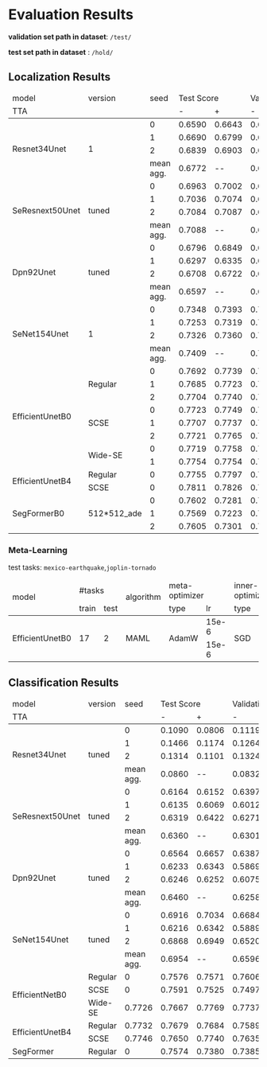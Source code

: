 # Evaluation Results

**validation set path in dataset**: `/test/`

**test set path in dataset** : `/hold/`

## Localization Results

<table>
<thead>
    <tr>
        <td>model</td>
        <td>version</td>
        <td>seed</td>
        <td colspan="2">Test Score</td>
        <td colspan="2">Validation Score</td>
    </tr>
    <tr>
        <td colspan="3"> TTA </td>
        <td> - </td>
        <td> + </td>
        <td> - </td>
        <td> + </td>
    </tr>
</thead>
<tbody>
    <tr>
        <td rowspan="4">Resnet34Unet</td>
        <td rowspan="4">1</td>
        <td>0</td>
        <td>0.6590</td>
        <td>0.6643</td>
        <td>0.6542</td>
        <td>0.6590</td>
    </tr>
    <tr>
        <td>1</td>
        <td>0.6690</td>
        <td>0.6799</td>
        <td>0.6664</td>
        <td>0.6768</td>
    </tr>
    <tr>
        <td>2</td>
        <td>0.6839</td>
        <td>0.6903</td>
        <td>0.6812</td>
        <td>0.6858</td>
    </tr>
    <tr>
        <td> mean agg.</td>
        <td>0.6772</td>
        <td>--</td>
        <td>0.6720</td>
        <td>--</td>
    </tr>
    <tr>
        <td rowspan="4">SeResnext50Unet</td>
        <td rowspan="4">tuned</td>
        <td>0</td>
        <td>0.6963</td>
        <td>0.7002</td>
        <td>0.6957</td>
        <td>0.6967</td>
    </tr>
    <tr>
        <td>1</td>
        <td>0.7036</td>
        <td>0.7074</td>
        <td>0.6916</td>
        <td>0.6971</td>
    </tr>
    <tr>
        <td>2</td>
        <td>0.7084</td>
        <td>0.7087</td>
        <td>0.6981</td>
        <td>0.7027</td>
    </tr>
    <tr>
        <td>mean agg.</td>
        <td>0.7088</td>
        <td>--</td>
        <td>0.6998</td>
        <td>--</td>
    </tr>
    <tr>
        <td rowspan="4">Dpn92Unet</td>
        <td rowspan="4">tuned</td>
        <td>0</td>
        <td>0.6796</td>
        <td>0.6849</td>
        <td>0.6776</td>
        <td>0.6830</td>
    </tr>
     <tr>
        <td>1</td>
        <td>0.6297</td>
        <td>0.6335</td>
        <td>0.6335</td>
        <td>0.6322</td>
    </tr>
    <tr>
        <td>2</td>
        <td>0.6708</td>
        <td>0.6722</td>
        <td>0.6662</td>
        <td>0.6714</td>
    </tr>
    <tr>
        <td>mean agg.</td>
        <td>0.6597</td>
        <td>--</td>
        <td>0.6637</td>
        <td>--</td>
    </tr>
    <tr>
        <td rowspan="4">SeNet154Unet</td>
        <td rowspan="4">1</td>
        <td>0</td>
        <td>0.7348</td>
        <td>0.7393</td>
        <td>0.7261</td>
        <td>0.7302</td>
    </tr>
    <tr>
        <td>1</td>
        <td>0.7253</td>
        <td>0.7319</td>
        <td>0.7100</td>
        <td>0.7163</td>
    </tr>
    <tr>
        <td>2</td>
        <td>0.7326</td>
        <td>0.7360</td>
        <td>0.7217</td>
        <td>0.7252</td>
    </tr>
    <tr>
        <td>mean agg.</td>
        <td>0.7409</td>
        <td>--</td>
        <td>0.7264</td>
        <td>--</td>
    </tr>
    <tr>
        <td rowspan="8">EfficientUnetB0</td>
        <td rowspan="3">Regular</td>
        <td>0</td>
        <td>0.7692</td>
        <td>0.7739</td>
        <td>0.7634</td>
        <td>0.7666</td>
    </tr>
    <tr>
        <td>1</td>
        <td>0.7685</td>
        <td>0.7723</td>
        <td>0.7638</td>
        <td>0.7662</td>
    </tr>
    <tr>
        <td>2</td>
        <td>0.7704</td>
        <td>0.7740</td>
        <td>0.7625</td>
        <td>0.7666</td>
    </tr>
    <tr>
        <td rowspan="3">SCSE</td>
        <td>0</td>
        <td>0.7723</td>
        <td>0.7749</td>
        <td>0.7644</td>
        <td>0.7674</td>
    </tr>
    <tr>
        <td>1</td>
        <td>0.7707</td>
        <td>0.7737</td>
        <td>0.7628</td>
        <td>0.7682</td>
    </tr>
    <tr>
        <td>2</td>
        <td>0.7721</td>
        <td>0.7765</td>
        <td>0.7647</td>
        <td>0.7711</td>
    </tr>
    <tr>
        <td rowspan="2">Wide-SE</td>
        <td>0</td>
        <td>0.7719</td>
        <td>0.7758</td>
        <td>0.7662</td>
        <td>0.7700</td>
    </tr>
    <tr>
        <td>1</td>
        <td>0.7754</td>
        <td>0.7754</td>
        <td>0.7664</td>
        <td>0.7682</td>
    </tr>
    <tr>
        <td rowspan="2">EfficientUnetB4</td>
        <td>Regular</td>
        <td>0</td>
        <td>0.7755</td>
        <td>0.7797</td>
        <td>0.7702</td>
        <td>0.7724</td>
    </tr>
    <tr>
        <td>SCSE</td>
        <td>0</td>
        <td>0.7811</td>
        <td>0.7826</td>
        <td>0.7718</td>
        <td>0.7743</td>
    </tr>
    <tr>
        <td rowspan="3">SegFormerB0</td>
        <td rowspan="3">512*512_ade</td>
        <td>0</td>
        <td>0.7602</td>
        <td>0.7281</td>
        <td>0.7543</td>
        <td>0.7214</td>
    </tr>
    <tr>
        <td>1</td>
        <td>0.7569</td>
        <td>0.7223</td>
        <td>0.7533</td>
        <td>0.7189</td>
    </tr>
    <tr>
        <td>2</td>
        <td>0.7605</td>
        <td>0.7301</td>
        <td>0.7545</td>
        <td>0.7250</td>
    </tr>
</tbody>
</table>

### Meta-Learning

test tasks: `mexico-earthquake`,`joplin-tornado`

<table>
    <thead>
        <tr>
            <td rowspan="2">model</td>
            <td colspan="2">#tasks</td>
            <td rowspan="2">algorithm</td>
            <td colspan="2">meta-optimizer</td>
            <td colspan="2">inner-optimizer</td>
            <td colspan="2">shots</td>
            <td rowspan="2">localization score</td>
        </tr>
        <tr>
            <td>train</td>
            <td>test</td>
            <td>type</td>
            <td>lr</td>
            <td>type</td>
            <td>lr</td>
            <td>support</td>
            <td>query</td>
        </tr>
    </thead>
    <tbody>
        <tr>
            <td rowspan="2">EfficientUnetB0</td>
            <td rowspan="2">17</td>
            <td rowspan="2">2</td>
            <td rowspan="2">MAML</td>
            <td rowspan="2">AdamW</td>
            <td>15e-6</td>
            <td rowspan="2">SGD</td>
            <td>1e-4</td>
            <td>1</td>
            <td>2</td>
            <td>0.5372</td>
        </tr>
        <tr>
            <td>15e-6</td>
            <td>1e-3</td>
            <td>5</td>
            <td>10</td>
            <td>0.4351</td>
        </tr>
    </tbody>
</table>

## Classification Results

<table>
<thead>
    <tr>
        <td>model</td>
        <td>version</td>
        <td>seed</td>
        <td colspan="2">Test Score</td>
        <td colspan="2">Validation Score</td>
    </tr>
    <tr>
        <td colspan="3"> TTA </td>
        <td> - </td>
        <td> + </td>
        <td> - </td>
        <td> + </td>
    </tr>
</thead>
<tbody>
    <tr>
        <td rowspan="4">Resnet34Unet</td>
        <td rowspan="4">tuned</td>
        <td>0</td>
        <td>0.1090</td>
        <td>0.0806</td>
        <td>0.1119</td>
        <td>0.0831</td>
    </tr>
    <tr>
        <td>1</td>
        <td>0.1466</td>
        <td>0.1174</td>
        <td>0.1264</td>
        <td>0.0997</td>
    </tr>
    <tr>
        <td>2</td>
        <td>0.1314</td>
        <td>0.1101</td>
        <td>0.1324</td>
        <td>0.1082</td>
    </tr>
    <tr>
        <td> mean agg.</td>
        <td>0.0860</td>
        <td>--</td>
        <td>0.0832</td>
        <td>--</td>
    </tr>
    <tr>
        <td rowspan="4">SeResnext50Unet</td>
        <td rowspan="4">tuned</td>
        <td>0</td>
        <td>0.6164</td>
        <td>0.6152</td>
        <td>0.6397</td>
        <td>0.6347</td>
    </tr>
    <tr>
        <td>1</td>
        <td>0.6135</td>
        <td>0.6069</td>
        <td>0.6012</td>
        <td>0.5991</td>
    </tr>
    <tr>
        <td>2</td>
        <td>0.6319</td>
        <td>0.6422</td>
        <td>0.6271</td>
        <td>0.6361</td>
    </tr>
    <tr>
        <td>mean agg.</td>
        <td>0.6360</td>
        <td>--</td>
        <td>0.6301</td>
        <td>--</td>
    </tr>
    <tr>
        <td rowspan="4">Dpn92Unet</td>
        <td rowspan="4">tuned</td>
        <td>0</td>
        <td>0.6564</td>
        <td>0.6657</td>
        <td>0.6387</td>
        <td>0.6441</td>
    </tr>
     <tr>
        <td>1</td>
        <td>0.6233</td>
        <td>0.6343</td>
        <td>0.5869</td>
        <td>0.5813</td>
    </tr>
    <tr>
        <td>2</td>
        <td>0.6246</td>
        <td>0.6252</td>
        <td>0.6075</td>
        <td>0.6138</td>
    </tr>
    <tr>
        <td>mean agg.</td>
        <td>0.6460</td>
        <td>--</td>
        <td>0.6258</td>
        <td>--</td>
    </tr>
    <tr>
        <td rowspan="4">SeNet154Unet</td>
        <td rowspan="4">tuned</td>
        <td>0</td>
        <td>0.6916</td>
        <td>0.7034</td>
        <td>0.6684</td>
        <td>0.6722</td>
    </tr>
     <tr>
        <td>1</td>
        <td>0.6216</td>
        <td>0.6342</td>
        <td>0.5889</td>
        <td>0.6123</td>
    </tr>
    <tr>
        <td>2</td>
        <td>0.6868</td>
        <td>0.6949</td>
        <td>0.6520</td>
        <td>0.6479</td>
    </tr>
    <tr>
        <td>mean agg.</td>
        <td>0.6954</td>
        <td>--</td>
        <td>0.6596</td>
        <td>--</td>
    </tr>
    <tr>
        <td rowspan="3">EfficientNetB0</td>
        <td>Regular</td>
        <td>0</td>
        <td>0.7576</td>
        <td>0.7571</td>
        <td>0.7606</td>
        <td>0.7505</td>
    </tr>
    <tr>
        <td>SCSE</td>
        <td>0</td>
        <td>0.7591</td>
        <td>0.7525</td>
        <td>0.7497</td>
        <td>0.7399</td>
    </tr>
    <tr>
        <td>Wide-SE</td>
        <td>0.7726</td>
        <td>0.7667</td>
        <td>0.7769</td>
        <td>0.7737</td>
    </tr>
    <tr>
        <td rowspan="2">EfficientUnetB4</td>
        <td>Regular</td>
        <td>0.7732</td>
        <td>0.7679</td>
        <td>0.7684</td>
        <td>0.7589</td>
    </tr>
    <tr>
        <td>SCSE</td>
        <td>0.7746</td>
        <td>0.7650</td>
        <td>0.7740</td>
        <td>0.7635</td>
    </tr>
    <tr>
        <td>SegFormer</td>
        <td>Regular</td>
        <td>0</td>
        <td>0.7574</td>
        <td>0.7380</td>
        <td>0.7385</td>
        <td>0.6993</td>
    </tr>
</tbody>
</table>


